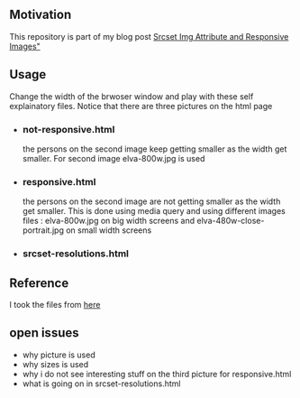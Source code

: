 <h2>Motivation</h2>
This repository is part of my blog post <a href='https://nathankrasney.com/posts/srcset-and-responsive-images'>Srcset Img Attribute and Responsive Images"</a>

<h2>Usage</h2>
Change the width of the brwoser window and play with these self explainatory files. Notice that there are three pictures on the html page
<ul>
<li><h3>not-responsive.html</h3> the persons on the second image keep getting smaller as the width get smaller. For second image elva-800w.jpg is used</li>
<li><h3>responsive.html</h3> the persons on the second image are not getting smaller as the width get smaller. This is done using media query and using different images files : elva-800w.jpg on big width screens and elva-480w-close-portrait.jpg on small width screens</li>
<li><h3>srcset-resolutions.html</h3></li>
</ul>

<h2>Reference</h2>
I took the files from <a href='https://github.com/mdn/learning-area/blob/main/html/multimedia-and-embedding/responsive-images/not-responsive.html'>here</a>

<h2>open issues</h2>
<ul>
<li>why picture is used</li>
<li>why sizes is used</li>
<li>why i do not see interesting stuff on the third picture for responsive.html</li>
<li>what is going on in srcset-resolutions.html</li>
</ul>
